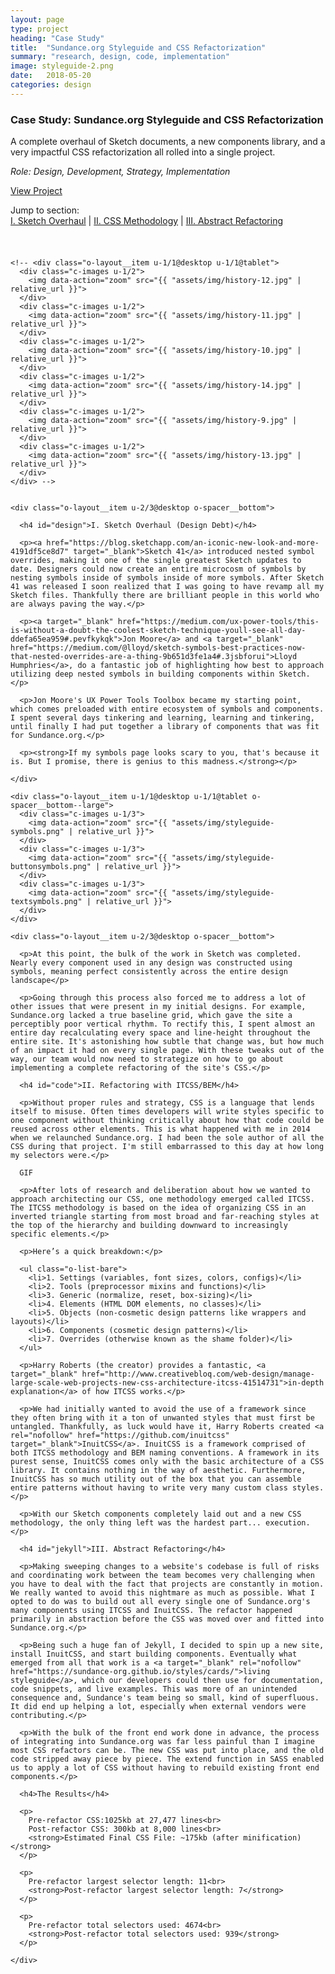 ```yaml
---
layout: page
type: project
heading: "Case Study"
title:  "Sundance.org Styleguide and CSS Refactorization"
summary: "research, design, code, implementation"
image: styleguide-2.png
date:   2018-05-20
categories: design
---
```


<div class="c-page">
  <div class="o-layout o-layout--center">
    <div class="o-layout__item u-2/3@desktop">
      <h3>Case Study: Sundance.org Styleguide and CSS Refactorization</h3>
      <p>A complete overhaul of Sketch documents, a new components library, and a very impactful CSS refactorization all rolled into a single project.</p>
    </div>
    <div class="o-layout__item u-2/3@desktop o-spacer__bottom">
      <p><em>Role: Design, Development, Strategy, Implementation</em></p>
      <p><a rel="nofollow" href="https://sundance-org.github.io/styles/cards/" target="_blank">View Project</a></p>
      <p>Jump to section:<br><a href="#design">I. Sketch Overhaul</a> | <a href="#code">II. CSS Methodology</a> | <a href="#jekyll">III. Abstract Refactoring</a></p>
    </div>
    <div class="o-layout__item o-spacer__bottom">
      <img style="margin-bottom: 24px;" src="{{ "assets/img/styleguide--hero.png" | relative_url }}" alt="">
    </div>

    <!-- <div class="o-layout__item u-1/1@desktop u-1/1@tablet">
      <div class="c-images u-1/2">
        <img data-action="zoom" src="{{ "assets/img/history-12.jpg" | relative_url }}">
      </div>
      <div class="c-images u-1/2">
        <img data-action="zoom" src="{{ "assets/img/history-11.jpg" | relative_url }}">
      </div>
      <div class="c-images u-1/2">
        <img data-action="zoom" src="{{ "assets/img/history-10.jpg" | relative_url }}">
      </div>
      <div class="c-images u-1/2">
        <img data-action="zoom" src="{{ "assets/img/history-14.jpg" | relative_url }}">
      </div>
      <div class="c-images u-1/2">
        <img data-action="zoom" src="{{ "assets/img/history-9.jpg" | relative_url }}">
      </div>
      <div class="c-images u-1/2">
        <img data-action="zoom" src="{{ "assets/img/history-13.jpg" | relative_url }}">
      </div>
    </div> -->


    <div class="o-layout__item u-2/3@desktop o-spacer__bottom">

      <h4 id="design">I. Sketch Overhaul (Design Debt)</h4>

      <p><a href="https://blog.sketchapp.com/an-iconic-new-look-and-more-4191df5ce8d7" target="_blank">Sketch 41</a> introduced nested symbol overrides, making it one of the single greatest Sketch updates to date. Designers could now create an entire microcosm of symbols by nesting symbols inside of symbols inside of more symbols. After Sketch 41 was released I soon realized that I was going to have revamp all my Sketch files. Thankfully there are brilliant people in this world who are always paving the way.</p>

      <p><a target="_blank" href="https://medium.com/ux-power-tools/this-is-without-a-doubt-the-coolest-sketch-technique-youll-see-all-day-ddefa65ea959#.pevfkykqk">Jon Moore</a> and <a target="_blank" href="https://medium.com/@lloyd/sketch-symbols-best-practices-now-that-nested-overrides-are-a-thing-9b651d3fe1a4#.3jsbforui">Lloyd Humphries</a>, do a fantastic job of highlighting how best to approach utilizing deep nested symbols in building components within Sketch.</p>

      <p>Jon Moore's UX Power Tools Toolbox became my starting point, which comes preloaded with entire ecosystem of symbols and components. I spent several days tinkering and learning, learning and tinkering, until finally I had put together a library of components that was fit for Sundance.org.</p>

      <p><strong>If my symbols page looks scary to you, that's because it is. But I promise, there is genius to this madness.</strong></p>

    </div>

    <div class="o-layout__item u-1/1@desktop u-1/1@tablet o-spacer__bottom--large">
      <div class="c-images u-1/3">
        <img data-action="zoom" src="{{ "assets/img/styleguide-symbols.png" | relative_url }}">
      </div>
      <div class="c-images u-1/3">
        <img data-action="zoom" src="{{ "assets/img/styleguide-buttonsymbols.png" | relative_url }}">
      </div>
      <div class="c-images u-1/3">
        <img data-action="zoom" src="{{ "assets/img/styleguide-textsymbols.png" | relative_url }}">
      </div>
    </div>

    <div class="o-layout__item u-2/3@desktop o-spacer__bottom">

      <p>At this point, the bulk of the work in Sketch was completed. Nearly every component used in any design was constructed using symbols, meaning perfect consistently across the entire design landscape</p>

      <p>Going through this process also forced me to address a lot of other issues that were present in my initial designs. For example, Sundance.org lacked a true baseline grid, which gave the site a perceptibly poor vertical rhythm. To rectify this, I spent almost an entire day recalculating every space and line-height throughout the entire site. It's astonishing how subtle that change was, but how much of an impact it had on every single page. With these tweaks out of the way, our team would now need to strategize on how to go about implementing a complete refactoring of the site's CSS.</p>

      <h4 id="code">II. Refactoring with ITCSS/BEM</h4>

      <p>Without proper rules and strategy, CSS is a language that lends itself to misuse. Often times developers will write styles specific to one component without thinking critically about how that code could be reused across other elements. This is what happened with me in 2014 when we relaunched Sundance.org. I had been the sole author of all the CSS during that project. I'm still embarrassed to this day at how long my selectors were.</p>

      GIF

      <p>After lots of research and deliberation about how we wanted to approach architecting our CSS, one methodology emerged called ITCSS. The ITCSS methodology is based on the idea of organizing CSS in an inverted triangle starting from most broad and far-reaching styles at the top of the hierarchy and building downward to increasingly specific elements.</p>

      <p>Here’s a quick breakdown:</p>

      <ul class="o-list-bare">
        <li>1. Settings (variables, font sizes, colors, configs)</li>
        <li>2. Tools (preprocessor mixins and functions)</li>
        <li>3. Generic (normalize, reset, box-sizing)</li>
        <li>4. Elements (HTML DOM elements, no classes)</li>
        <li>5. Objects (non-cosmetic design patterns like wrappers and layouts)</li>
        <li>6. Components (cosmetic design patterns)</li>
        <li>7. Overrides (otherwise known as the shame folder)</li>
      </ul>

      <p>Harry Roberts (the creator) provides a fantastic, <a target="_blank" href="http://www.creativebloq.com/web-design/manage-large-scale-web-projects-new-css-architecture-itcss-41514731">in-depth explanation</a> of how ITCSS works.</p>

      <p>We had initially wanted to avoid the use of a framework since they often bring with it a ton of unwanted styles that must first be untangled. Thankfully, as luck would have it, Harry Roberts created <a rel="nofollow" href="https://github.com/inuitcss" target="_blank">InuitCSS</a>. InuitCSS is a framework comprised of both ITCSS methodology and BEM naming conventions. A framework in its purest sense, InuitCSS comes only with the basic architecture of a CSS library. It contains nothing in the way of aesthetic. Furthermore, InuitCSS has so much utility out of the box that you can assemble entire patterns without having to write very many custom class styles.</p>

      <p>With our Sketch components completely laid out and a new CSS methodology, the only thing left was the hardest part... execution.</p>

      <h4 id="jekyll">III. Abstract Refactoring</h4>

      <p>Making sweeping changes to a website's codebase is full of risks and coordinating work between the team becomes very challenging when you have to deal with the fact that projects are constantly in motion. We really wanted to avoid this nightmare as much as possible. What I opted to do was to build out all every single one of Sundance.org's many components using ITCSS and InuitCSS. The refactor happened primarily in abstraction before the CSS was moved over and fitted into Sundance.org.</p>

      <p>Being such a huge fan of Jekyll, I decided to spin up a new site, install InuitCSS, and start building components. Eventually what emerged from all that work is a <a target="_blank" rel="nofollow" href="https://sundance-org.github.io/styles/cards/">living styleguide</a>, which our developers could then use for documentation, code snippets, and live examples. This was more of an unintended consequence and, Sundance's team being so small, kind of superfluous. It did end up helping a lot, especially when external vendors were contributing.</p>

      <p>With the bulk of the front end work done in advance, the process of integrating into Sundance.org was far less painful than I imagine most CSS refactors can be. The new CSS was put into place, and the old code stripped away piece by piece. The extend function in SASS enabled us to apply a lot of CSS without having to rebuild existing front end components.</p>

      <h4>The Results</h4>

      <p>
        Pre-refactor CSS:1025kb at 27,477 lines<br>
        Post-refactor CSS: 300kb at 8,000 lines<br>
        <strong>Estimated Final CSS File: ~175kb (after minification)</strong>
      </p>

      <p>
        Pre-refactor largest selector length: 11<br>
        <strong>Post-refactor largest selector length: 7</strong>
      </p>

      <p>
        Pre-refactor total selectors used: 4674<br>
        <strong>Post-refactor total selectors used: 939</strong>
      </p>

    </div>

  </div>
</div>
